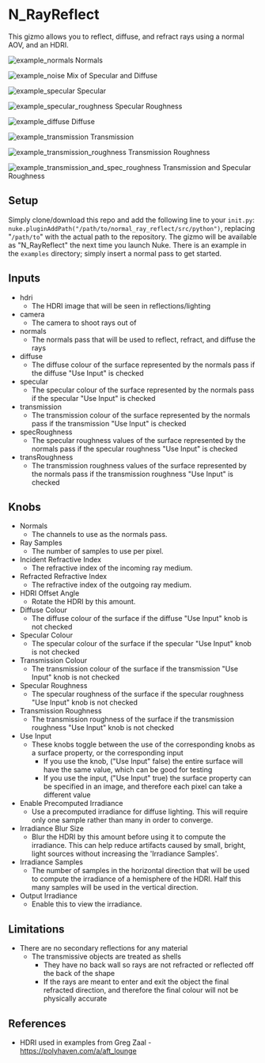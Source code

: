 # N_RayReflect

This gizmo allows you to reflect, diffuse, and refract rays using a normal AOV, and an HDRI.

![example_normals](https://user-images.githubusercontent.com/21975584/195250014-08f770d8-36e9-4d8c-9c58-093bbf26f634.png)
Normals

![example_noise](https://user-images.githubusercontent.com/21975584/195250110-d225efa3-494a-4b96-8bc0-6d3d8942bbf2.png)
Mix of Specular and Diffuse

![example_specular](https://user-images.githubusercontent.com/21975584/195250043-a39fb2ba-7bbb-4b7c-8b26-922dca7505ab.png)
Specular

![example_specular_roughness](https://user-images.githubusercontent.com/21975584/195250049-977c4394-83ae-49a5-9fff-f9f3580fac84.png)
Specular Roughness

![example_diffuse](https://user-images.githubusercontent.com/21975584/195250065-cd0cb4d7-c28f-48a5-85a7-4d77b6aedbc7.png)
Diffuse

![example_transmission](https://user-images.githubusercontent.com/21975584/195250077-cd1d98ae-3aad-44b5-b757-dd31f7333b77.png)
Transmission

![example_transmission_roughness](https://user-images.githubusercontent.com/21975584/195250091-6179244d-4c33-44ce-88d7-2b26ae223e79.png)
Transmission Roughness

![example_transmission_and_spec_roughness](https://user-images.githubusercontent.com/21975584/195250100-bcbe0472-7a8a-4e6b-8863-a8b6ef4dfe12.png)
Transmission and Specular Roughness

## Setup

Simply clone/download this repo and add the following line to your `init.py`: `nuke.pluginAddPath("/path/to/normal_ray_reflect/src/python")`, replacing "`/path/to`" with the actual path to the repository. The gizmo will be available as "N_RayReflect" the next time you launch Nuke. There is an example in the `examples` directory; simply insert a normal pass to get started.

## Inputs

- hdri
  - The HDRI image that will be seen in reflections/lighting
- camera
  - The camera to shoot rays out of
- normals
  - The normals pass that will be used to reflect, refract, and diffuse the rays
- diffuse
  - The diffuse colour of the surface represented by the normals pass if the diffuse "Use Input" is checked
- specular
  - The specular colour of the surface represented by the normals pass if the specular "Use Input" is checked
- transmission
  - The transmission colour of the surface represented by the normals pass if the transmission "Use Input" is checked
- specRoughness
  - The specular roughness values of the surface represented by the normals pass if the specular roughness "Use Input" is checked
- transRoughness
  - The transmission roughness values of the surface represented by the normals pass if the transmission roughness "Use Input" is checked

## Knobs

- Normals
  - The channels to use as the normals pass.
- Ray Samples
  - The number of samples to use per pixel.
- Incident Refractive Index
  - The refractive index of the incoming ray medium.
- Refracted Refractive Index
  - The refractive index of the outgoing ray medium.
- HDRI Offset Angle
  - Rotate the HDRI by this amount.
- Diffuse Colour
  - The diffuse colour of the surface if the diffuse "Use Input" knob is not checked
- Specular Colour
  - The specular colour of the surface if the specular "Use Input" knob is not checked
- Transmission Colour
  - The transmission colour of the surface if the transmission "Use Input" knob is not checked
- Specular Roughness
  - The specular roughness of the surface if the specular roughness "Use Input" knob is not checked
- Transmission Roughness
  - The transmission roughness of the surface if the transmission roughness "Use Input" knob is not checked
- Use Input
  - These knobs toggle between the use of the corresponding knobs as a surface property, or the corresponding input
    - If you use the knob, ("Use Input" false) the entire surface will have the same value, which can be good for testing
    - If you use the input, ("Use Input" true) the surface property can be specified in an image, and therefore each pixel can take a different value
- Enable Precomputed Irradiance
  - Use a precomputed irradiance for diffuse lighting. This will require only one sample rather than many in order to converge.
- Irradiance Blur Size
  - Blur the HDRI by this amount before using it to compute the irradiance. This can help reduce artifacts caused by small, bright, light sources without increasing the 'Irradiance Samples'.
- Irradiance Samples
  - The number of samples in the horizontal direction that will be used to compute the irradiance of a hemisphere of the HDRI. Half this many samples will be used in the vertical direction.
- Output Irradiance
  - Enable this to view the irradiance.

## Limitations

- There are no secondary reflections for any material
  - The transmissive objects are treated as shells
    - They have no back wall so rays are not refracted or reflected off the back of the shape
    - If the rays are meant to enter and exit the object the final refracted direction, and therefore the final colour will not be physically accurate

## References
- HDRI used in examples from Greg Zaal - https://polyhaven.com/a/aft_lounge
